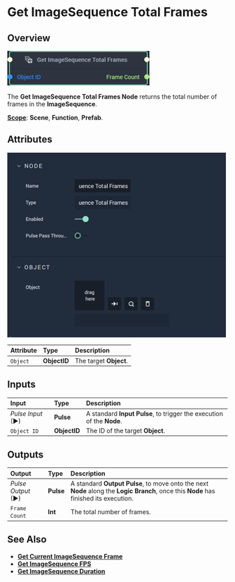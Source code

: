 # Get ImageSequence Total Frames

## Overview

![The Get ImageSequence Total Frames Node.](../../../.gitbook/assets/getimagesequencetotalframesnode20241.png)

The **Get ImageSequence Total Frames Node** returns the total number of frames in the **ImageSequence**.

[**Scope**](../../overview.md#scopes): **Scene**, **Function**, **Prefab**.

## Attributes

![The Get ImageSequence Total Frames Node Attributes.](../../../.gitbook/assets/node-get-imagesequence-total-frames-attr.png)

| Attribute | Type | Description |
| :--- | :--- | :--- |
| `Object` | **ObjectID** | The target **Object**. |

## Inputs

| Input | Type | Description |
| :--- | :--- | :--- |
| _Pulse Input_ \(►\) | **Pulse** | A standard **Input Pulse**, to trigger the execution of the **Node**. |
| `Object ID` | **ObjectID** | The ID of the target **Object**. |

## Outputs

| Output | Type | Description |
| :--- | :--- | :--- |
| _Pulse Output_ \(►\) | **Pulse** | A standard **Output Pulse**, to move onto the next **Node** along the **Logic Branch**, once this **Node** has finished its execution. |
| `Frame Count` | **Int** | The total number of frames. |

## See Also

* [**Get Current ImageSequence Frame**](getcurrentimagesequenceframe.md)
* [**Get ImageSequence FPS**](getimagesequencefps.md)
* [**Get ImageSequence Duration**](getimagesequenceduration.md)

